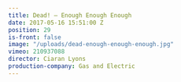 ```yaml
---
title: Dead! — Enough Enough Enough
date: 2017-05-16 15:51:00 Z
position: 29
is-front: false
image: "/uploads/dead-enough-enough-enough.jpg"
vimeo: 210937088
director: Ciaran Lyons
production-company: Gas and Electric
---
```


